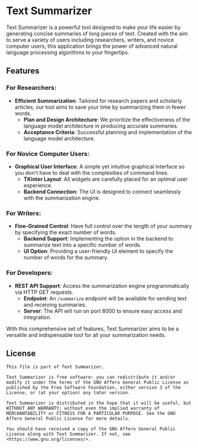 # Text Summarizer

Text Summarizer is a powerful tool designed to make your life easier by
generating concise summaries of long pieces of text. Created with the aim to
serve a variety of users including researchers, writers, and novice computer
users, this application brings the power of advanced natural language processing
algorithms to your fingertips.

## Features

### For Researchers:

- **Efficient Summarization**: Tailored for research papers and scholarly
  articles, our tool aims to save your time by summarizing them in fewer words.
  - **Plan and Design Architecture**: We prioritize the effectiveness of the
    language model architecture in producing accurate summaries.
  - **Acceptance Criteria**: Successful planning and implementation of the
    language model architecture.

### For Novice Computer Users:

- **Graphical User Interface**: A simple yet intuitive graphical interface so
  you don't have to deal with the complexities of command lines.
  - **TKinter Layout**: All widgets are carefully placed for an optimal user
    experience.
  - **Backend Connection**: The UI is designed to connect seamlessly with the
    summarization engine.

### For Writers:

- **Fine-Grained Control**: Have full control over the length of your summary by
  specifying the exact number of words.
  - **Backend Support**: Implementing the option in the backend to summarize
    text into a specific number of words.
  - **UI Option**: Providing a user-friendly UI element to specify the number of
    words for the summary.

### For Developers:

- **REST API Support**: Access the summarization engine programmatically via
  HTTP GET requests.
  - **Endpoint**: An `/summarize` endpoint will be available for sending text
    and receiving summaries.
  - **Server**: The API will run on port 8000 to ensure easy access and
    integration.

With this comprehensive set of features, Text Summarizer aims to be a versatile
and indispensable tool for all your summarization needs.

## License

    This file is part of Text Summarizer.

    Text Summarizer is free software: you can redistribute it and/or modify it under the terms of the GNU Affero General Public License as published by the Free Software Foundation, either version 3 of the License, or (at your option) any later version.

    Text Summarizer is distributed in the hope that it will be useful, but WITHOUT ANY WARRANTY; without even the implied warranty of MERCHANTABILITY or FITNESS FOR A PARTICULAR PURPOSE. See the GNU Affero General Public License for more details.

    You should have received a copy of the GNU Affero General Public License along with Text Summarizer. If not, see <https://www.gnu.org/licenses/>.
